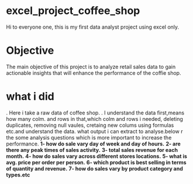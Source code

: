 # excel_project_coffee_shop
Hi to everyone one, this is my first data analyst project using excel only.
# Objective
The main objective of this project is to analyze retail sales data to gain actionable insights that will enhance the performance of the coffie shop.
# what i did
. Here i take a raw data of coffee shop.
. I understand the data first,means how many colm. and rows in that,which colm and rows  i needed, deleting duplicates, removing null vaules, cretaing new colums using formulas etc.and understand the data.
what output i can extract to analyse.below r the some analysis questions which is more important to increase the performance.
 **1- how do sale vary day of week and day of hours.**
 **2- are there any peak  times of sales activity.**
**3- total sales revenue for each month.**
**4- how do sales vary across different stores locations.**
**5- what is avg. price per order per person.**
**6- which product is best selling in terms of quantity and revenue.**
**7- how do sales vary by product category and types.etc**

